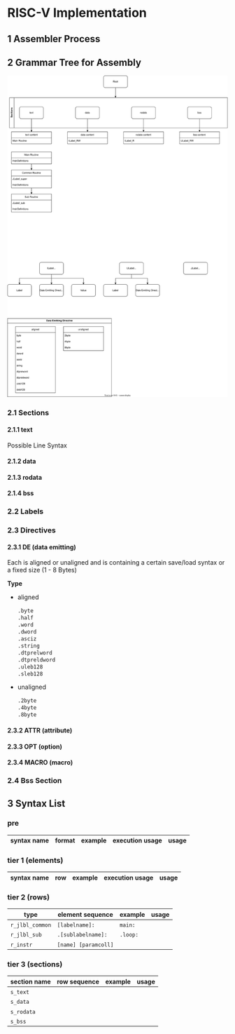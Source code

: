 # RISC-V Implementation #

## 1 Assembler Process ##

## 2 Grammar Tree for Assembly ##

<p>
    <img src="RiscV - Grammar.drawio.svg"/>
</p>

### 2.1 Sections ###

#### 2.1.1 text ####

Possible Line Syntax

#### 2.1.2 data ####

#### 2.1.3 rodata ####

#### 2.1.4 bss ####

### 2.2 Labels ###

### 2.3 Directives ###

#### 2.3.1 DE (data emitting) ####

Each is aligned or unaligned and is containing a certain save/load syntax or a fixed size (1 - 8 Bytes)

**Type**

- aligned

  ```
  .byte
  .half
  .word
  .dword
  .asciz
  .string
  .dtprelword
  .dtpreldword
  .uleb128
  .sleb128 
  ```

- unaligned

  ```
  .2byte
  .4byte
  .8byte
  ```

#### 2.3.2 ATTR (attribute) ####

#### 2.3.3 OPT (option) ####

#### 2.3.4 MACRO (macro) ####

### 2.4 Bss Section ###

## 3 Syntax List ##

### pre ###

| syntax name | format | example | execution usage | usage |
|-------------|--------|---------|-----------------|-------|

### tier 1 (elements) ###

| syntax name | row | example | execution usage | usage |
|-------------|-----|---------|-----------------|-------|

### tier 2 (rows) ###

| type            | element sequence     | example  | usage |
|-----------------|----------------------|----------|-------|
| `r_jlbl_common` | `[labelname]:`       | `main:`  |
| `r_jlbl_sub`    | `.[sublabelname]:`   | `.loop:` |
| `r_instr`       | `[name] [paramcoll]` |          |


### tier 3 (sections) ###

| section name | row sequence | example | usage |
|--------------|--------------|---------|-------|
| `s_text`     |              |         |
| `s_data`     |              |         |
| `s_rodata`   |              |         |
| `s_bss`      |              |         |
